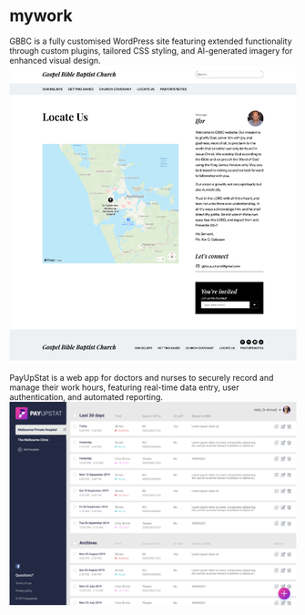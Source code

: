 # mywork

GBBC is a fully customised WordPress site featuring extended functionality through custom plugins, tailored CSS styling, and AI-generated imagery for enhanced visual design.
![Alt Text](https://github.com/jaymabazza/mywork/blob/main/screencapture-gbbcnz-org-locate-us-2025-10-02-17_40_47.png?raw=true)


PayUpStat is a web app for doctors and nurses to securely record and manage their work hours, featuring real-time data entry, user authentication, and automated reporting.
![Alt Text](https://github.com/jaymabazza/mywork/blob/main/payup-stat.png?raw=true)
